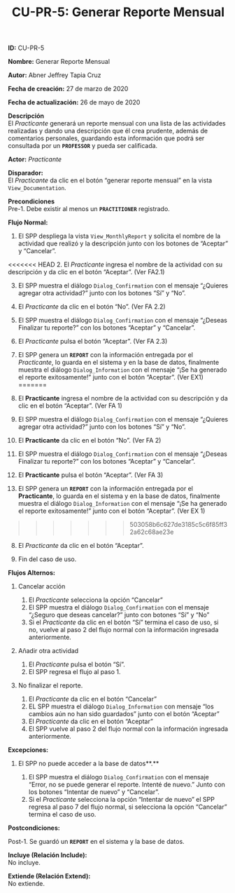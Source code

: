 ﻿---
layout: page
title: "CU-PR-5: Generar Reporte Mensual"
permalink: /design-specification/uc-descriptions/practitioner/cu-pr-5/
hide_hero: true
---

**ID:** CU-PR-5

**Nombre:** Generar Reporte Mensual

**Autor:** Abner Jeffrey Tapia Cruz

**Fecha de creación:** 27 de marzo de 2020

**Fecha de actualización:** 26 de mayo de 2020

**Descripción**  
El *Practicante* generará un reporte mensual con una lista de las actividades realizadas y dando una descripción que él crea prudente, además de comentarios personales, guardando esta información que podrá ser consultada por un **`PROFESSOR`** y pueda ser calificada.

**Actor:** *Practicante*

**Disparador:**  
El *Practicante* da clic en el botón “generar reporte mensual” en la vista `View_Documentation`.

**Precondiciones**  
Pre-1. Debe existir al menos un **`PRACTITIONER`** registrado.

**Flujo Normal:**  
1. El SPP despliega la vista `View_MonthlyReport` y solicita el nombre de la actividad que realizó y la descripción junto con los botones de “Aceptar” y “Cancelar”.

<<<<<<< HEAD
2. El *Practicante* ingresa el nombre de la actividad con su descripción y da clic en el botón “Aceptar”. (Ver FA2.1)

3. El SPP muestra el diálogo `Dialog_Confirmation` con el mensaje “¿Quieres agregar otra actividad?” junto con los botones “Sí” y “No”.

4. El *Practicante* da clic en el botón “No”. (Ver FA 2.2)

5. El SPP muestra el diálogo `Dialog_Confirmation` con el mensaje “¿Deseas Finalizar tu reporte?” con los botones “Aceptar” y “Cancelar”.

6. El *Practicante* pulsa el botón “Aceptar”. (Ver FA 2.3)

7. El SPP genera un **`REPORT`** con la información entregada por el *Practicante*, lo guarda en el sistema y en la base de datos, finalmente muestra el diálogo `Dialog_Information` con el mensaje “¡Se ha generado el reporte exitosamente!” junto con el botón “Aceptar”. (Ver EX1)
=======
2. El **Practicante** ingresa el nombre de la actividad con su descripción y da clic en el botón “Aceptar”. (Ver FA 1)

3. El SPP muestra el diálogo `Dialog_Confirmation` con el mensaje “¿Quieres agregar otra actividad?” junto con los botones “Sí” y “No”.

4. El **Practicante** da clic en el botón “No”. (Ver FA 2)

5. El SPP muestra el diálogo `Dialog_Confirmation` con el mensaje “¿Deseas Finalizar tu reporte?” con los botones “Aceptar” y “Cancelar”.

6. El **Practicante** pulsa el botón “Aceptar”. (Ver FA 3)

7. El SPP genera un **`REPORT`** con la información entregada por el **Practicante**, lo guarda en el sistema y en la base de datos, finalmente muestra el diálogo `Dialog_Information` con el mensaje “¡Se ha generado el reporte exitosamente!” junto con el botón “Aceptar”. (Ver EX 1)
>>>>>>> 503058b6c627de3185c5c6f85ff32a62c68ae23e

8. El *Practicante* da clic en el botón “Aceptar”.

9. Fin del caso de uso.

**Flujos Alternos:**  

1. Cancelar acción

	1. El *Practicante* selecciona la opción “Cancelar”
	2. El SPP muestra el diálogo `Dialog_Confirmation` con el mensaje “¿Seguro que deseas cancelar?” junto con botones “Sí” y “No”
	3. Si el *Practicante* da clic en el botón “Sí” termina el caso de uso, si no, vuelve al paso 2 del flujo normal con la información ingresada anteriormente.

2. Añadir otra actividad

	1. El *Practicante* pulsa el botón “Sí”.
	2. El SPP regresa el flujo al paso 1.

3. No finalizar el reporte.

	1. El *Practicante* da clic en el botón “Cancelar”
	2. EL SPP muestra el diálogo `Dialog_Information` con mensaje “los cambios aún no han sido guardados” junto con el botón “Aceptar”
	3. El *Practicante* da clic en el botón “Aceptar”
	4. El SPP vuelve al paso 2 del flujo normal con la información ingresada anteriormente.

**Excepciones:**  

1. El SPP no puede acceder a la base de datos**.**

	1. El SPP muestra el diálogo `Dialog_Confirmation` con el mensaje “Error, no se puede generar el reporte. Intenté de nuevo.” Junto con los botones “Intentar de nuevo” y “Cancelar”.
	2. Si el *Practicante* selecciona la opción “Intentar de nuevo” el SPP regresa al paso 7 del flujo normal, si selecciona la opción “Cancelar” termina el caso de uso.

**Postcondiciones:**  

Post-1. Se guardó un **`REPORT`** en el sistema y la base de datos.

**Incluye (Relación Include):**  
No incluye.

**Extiende (Relación Extend):**  
No extiende.
